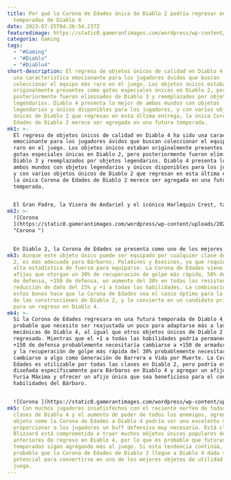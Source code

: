```yaml
---
title: Por qué la Corona de Edades única de Diablo 2 podría regresar en futuras
  temporadas de Diablo 4
date: 2023-07-25T04:26:54.237Z
featuredimage: https://static0.gamerantimages.com/wordpress/wp-content/uploads/2023/07/diablo-4-inarius-diablo-2-crown-of-ages.jpg?q=50&fit=contain&w=1140&h=&dpr=1.5
categoria: Gaming
tags:
  - "#Gaming"
  - "#Diablo"
  - "#Diablo4"
short-description: El regreso de objetos únicos de calidad en Diablo 4 ha sido
  una característica emocionante para los jugadores ávidos que buscan
  coleccionar el equipo más raro en el juego. Los objetos únicos estaban
  originalmente presentes como gotas especiales únicas en Diablo 2, pero
  posteriormente fueron eliminados de Diablo 3 y reemplazados por objetos
  legendarios. Diablo 4 presenta lo mejor de ambos mundos con objetos
  legendarios y únicos disponibles para los jugadores, y con varios objetos
  únicos de Diablo 2 que regresan en esta última entrega, la única Corona de
  Edades de Diablo 2 merece ser agregada en una futura temporada.
mk1: >-
  El regreso de objetos únicos de calidad en Diablo 4 ha sido una característica
  emocionante para los jugadores ávidos que buscan coleccionar el equipo más
  raro en el juego. Los objetos únicos estaban originalmente presentes como
  gotas especiales únicas en Diablo 2, pero posteriormente fueron eliminados de
  Diablo 3 y reemplazados por objetos legendarios. Diablo 4 presenta lo mejor de
  ambos mundos con objetos legendarios y únicos disponibles para los jugadores,
  y con varios objetos únicos de Diablo 2 que regresan en esta última entrega,
  la única Corona de Edades de Diablo 2 merece ser agregada en una futura
  temporada.


  El Gran Padre, la Visera de Andariel y el icónico Harlequin Crest, también conocido como Shako, ya son algunos de los objetos únicos de Diablo 2 que han llegado a Diablo 4. La Temporada de los Malignos también agregó una variedad de objetos únicos de Diablo 2, incluyendo Ahavarion Lanza de Lycander, Azurewrath y El Oculus. Algunas de estas adiciones son más controvertidas que otras, pero la Corona de Edades merece ser agregada, ya que es uno de los mejores objetos únicos en general que Diablo 2 tenía para ofrecer, y podría encontrarse en una posición similar en Diablo 4.
mk2: >-
  ![Corona
  ](https://static0.gamerantimages.com/wordpress/wp-content/uploads/2023/07/diablo-4-super-unique-items-6-rarest-grandfather-harlequin-crest-andariel-visage-doombringer-melted-heart-selig.jpg?q=50&fit=crop&w=1500&dpr=1.5
  "Corona ")


  En Diablo 2, la Corona de Edades se presenta como uno de los mejores equipos orientados a la defensa en el juego, ofreciendo afijos fantásticos en general para aumentar la supervivencia del jugador. Es indestructible, lo que significa que no tiene durabilidad y no puede romperse ni repararse, lo que ya lo pone en una gran ventaja sobre otras opciones potenciales de protección para la cabeza. Además, viene con dos ranuras para gemas que se pueden insertar, lo que le permite ser mejorado aún más defensivamente, o incluir un impulso al ataque dependiendo del tipo de gemas de Diablo 2 que se inserten en él.
mk3: Aunque este objeto único puede ser equipado por cualquier clase de Diablo
  2, es más adecuado para Bárbaros, Paladines y Asesinos, ya que requiere una
  alta estadística de fuerza para equiparse. La Corona de Edades viene con
  afijos que otorgan un 30% de recuperación de golpe más rápida, 50% de aumento
  de defensa, +150 de defensa, un aumento del 30% en todas las resistencias, una
  reducción de daño del 15% y +1 a todas las habilidades. La combinación de
  estos bonos hace que la Corona de Edades sea el casco óptimo para la mayoría
  de las construcciones de Diablo 2, y lo convierte en un candidato principal
  para un regreso en Diablo 4.
mk4: >-
  Si la Corona de Edades regresara en una futura temporada de Diablo 4, es
  probable que necesite ser reajustada un poco para adaptarse más a las
  mecánicas de Diablo 4, al igual que otros objetos únicos de Diablo 2 que han
  regresado. Mientras que el +1 a todas las habilidades podría permanecer igual,
  +150 de defensa probablemente necesitaría cambiarse a +150 de armadura total,
  y la recuperación de golpe más rápida del 30% probablemente necesitaría
  cambiarse a algo como Generación de Barrera o Vida por Muerte. La Corona de
  Edades es utilizable por todas las clases en Diablo 2, pero podría estar
  diseñada específicamente para Bárbaros en Diablo 4 y agregar un afijo como
  Furia Máxima y ofrecer un afijo único que sea beneficioso para el conjunto de
  habilidades del Bárbaro.


  ![Corona ](https://static0.gamerantimages.com/wordpress/wp-content/uploads/2023/07/diablo-4-inarius-diablo-2-crown-of-ages.jpg?q=50&fit=contain&w=1140&h=&dpr=1.5 "Corona ")
mk5: Con muchos jugadores insatisfechos con el reciente nerfeo de todas las
  clases de Diablo 4 y el aumento de poder de todos los enemigos, agregar un
  objeto como la Corona de Edades a Diablo 4 podría ser una excelente manera de
  proporcionar a los jugadores un buff defensivo muy necesario. Está claro que
  Blizzard está comprometido a traer muchos objetos únicos populares de entradas
  anteriores de regreso en Diablo 4, por lo que es probable que futuras
  temporadas sigan agregando más al juego. Si esta tendencia continúa, es muy
  probable que la Corona de Edades de Diablo 2 llegue a Diablo 4 dada su
  potencial para convertirse en uno de los mejores objetos de utilidad en el
  juego.
---
```

